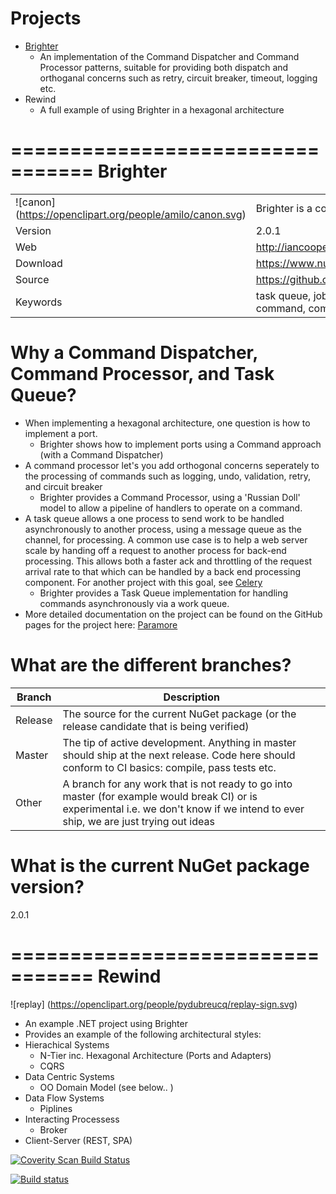 Projects 
===
* [Brighter](http://iancooper.github.io/Paramore/Brighter.html)
  	- An implementation of the Command Dispatcher and Command Processor patterns, suitable for providing both dispatch and orthoganal concerns such as retry, circuit breaker, timeout, logging etc. 
* Rewind
	- A full example of using Brighter in a hexagonal architecture 	

=================================
Brighter
=================================

|               |               |
| ------------- | ------------- |
|![canon] (https://openclipart.org/people/amilo/canon.svg)|Brighter is a command dispatcher, processor, and task queue|
| Version  | 2.0.1  |
| Web  |http://iancooper.github.io/Paramore/  |
| Download  |https://www.nuget.org/packages/Paramore.Brighter.CommandProcessor/ |
| Source  |https://github.com/iancooper/Paramore |
| Keywords  |task queue, job queue, asynchronous, async, rabbitmq, amqp, c#, command, command dispatcher, command  processor, queue, distributed |

Why a Command Dispatcher, Command Processor, and Task Queue?
========
* When implementing a hexagonal architecture, one question is how to implement a port.
	- Brighter shows how to implement ports using a Command approach (with a Command Dispatcher)
* A command processor let's you add orthogonal concerns seperately to the processing of commands such as logging, undo, validation, retry, and circuit breaker
 	- Brighter provides a Command Processor, using a 'Russian Doll' model to allow a pipeline of handlers to operate on a command.
* A task queue allows a one process to send work to be handled asynchronously to another process, using a message queue as the channel, for processing. A common use case is to help a web server scale by handing off a request to another process for back-end processing. This allows both a faster ack and throttling of the request arrival rate to that which can be handled by a back end processing component. For another project with this goal, see [Celery](https://github.com/celery/celery)
 	- Brighter provides a Task Queue implementation for handling commands asynchronously via a work queue. 
* More detailed documentation on the project can be found on the GitHub pages for the project here: [Paramore](http://iancooper.github.io/Paramore/)


What are the different branches?
====
| Branch        | Description   |
| ------------- | ------------- |
| Release | The source for the current NuGet package (or the release candidate that is being verified)|
| Master | The tip of active development. Anything in master should ship at the next release. Code here should conform to CI basics: compile, pass tests etc.  |
| Other  | A branch for any work that is not ready to go into master (for example would break CI) or is experimental i.e. we don't know if we intend to ever ship, we are just trying out ideas  |

What is the current NuGet package version?
====
2.0.1

=================================
Rewind 
=================================
![replay] (https://openclipart.org/people/pydubreucq/replay-sign.svg)
* An example .NET project using Brighter
* Provides an example of the following architectural styles:
 * Hierachical Systems  
   * N-Tier inc. Hexagonal Architecture (Ports and Adapters) 
   * CQRS
 * Data Centric Systems  
   * OO Domain Model (see below..  )
 * Data Flow Systems  
   * Piplines
 * Interacting Processess  
   * Broker
 * Client-Server (REST, SPA)  


<a href="https://scan.coverity.com/projects/2900">
  <img alt="Coverity Scan Build Status"
       src="https://scan.coverity.com/projects/2900/badge.svg"/>
</a>

[![Build status](https://ci.appveyor.com/api/projects/status/kuigla5ifar07r1v?svg=true)](https://ci.appveyor.com/project/IanCooper/paramore)


